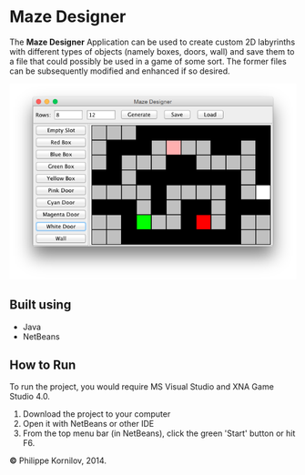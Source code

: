 # Maze Designer

The **Maze Designer** Application can be used to create custom 2D labyrinths with different types of objects (namely boxes, doors, wall) and save them to a file that could possibly be used in a game of some sort. The former files can be subsequently modified and enhanced if so desired.

![Preview](images/maze-designer-preview.png?raw=true)

Built using
-----------
* Java
* NetBeans

How to Run
------------
To run the project, you would require MS Visual Studio and XNA Game Studio 4.0.
 1. Download the project to your computer
 2. Open it with NetBeans or other IDE
 3. From the top menu bar (in NetBeans), click the green 'Start' button or hit F6.

**&copy;** Philippe Kornilov, 2014.
